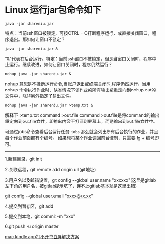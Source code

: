 

# Linux 运行jar包命令如下

`java -jar shareniu.jar`

特点：当前ssh窗口被锁定，可按CTRL + C打断程序运行，或直接关闭窗口，程序退出。那如何让窗口不锁定？

`java -jar shareniu.jar &`

"&"代表在后台运行。特定：当前ssh窗口不被锁定，但是当窗口关闭时，程序中止运行。继续改进，如何让窗口关闭时，程序仍然运行？

`nohup java -jar shareniu.jar &`

nohup 意思是不挂断运行命令,当账户退出或终端关闭时,程序仍然运行。当用 nohup 命令执行作业时，缺省情况下该作业的所有输出被重定向到nohup.out的文件中，除非另外指定了输出文件。

`nohup java -jar shareniu.jar >temp.txt &`

解释下 >temp.txt command >out.file
command >out.file是将command的输出重定向到out.file文件，即输出内容不打印到屏幕上，而是输出到out.file文件中。

可通过jobs命令查看后台运行任务
`jobs`
那么就会列出所有后台执行的作业，并且每个作业前面都有个编号。
如果想将某个作业调回前台控制，只需要 fg + 编号即可。

---
1.新建目录，git init

2.关联远程，git remote add origin url(git地址)

3.用户名以及邮箱设置，git config --global user.name "xxxxxx"(这里是gitlab左下角的用户名，被gitlab提示坑了，连不上gitlab基本就是这里出错)

git config --global user.email "xxxx@xx.xx"

4.提交到暂存区，git add

5.提交到本地，git commit -m "xxx"

6.git push -u origin master



[mac kindle app打不开书白屏解决方案](https://www.cnblogs.com/elyw/p/10682910.html)



